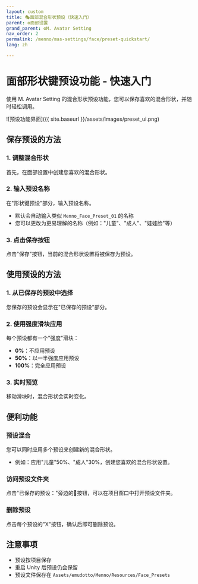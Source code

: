 ```yaml
---
layout: custom
title: 🎭面部混合形状预设（快速入门）
parent: ⚙️面部设置
grand_parent: ⚙️M. Avatar Setting
nav_order: 2
permalink: /menno/mas-settings/face/preset-quickstart/
lang: zh

---
```


# 面部形状键预设功能 - 快速入门

使用 M. Avatar Setting 的混合形状预设功能，您可以保存喜欢的混合形状，并随时轻松调用。

![预设功能界面]({{ site.baseurl }}/assets/images/preset_ui.png)

## 保存预设的方法

### 1. 调整混合形状
首先，在面部设置中创建您喜欢的混合形状。

### 2. 输入预设名称
在"形状键预设"部分，输入预设名称。
- 默认会自动输入类似 `Menno_Face_Preset_01` 的名称
- 您可以更改为更易理解的名称（例如："儿童"、"成人"、"娃娃脸"等）

### 3. 点击保存按钮
点击"保存"按钮，当前的混合形状设置将被保存为预设。

## 使用预设的方法

### 1. 从已保存的预设中选择
您保存的预设会显示在"已保存的预设"部分。

### 2. 使用强度滑块应用
每个预设都有一个"强度"滑块：
- **0%**：不应用预设
- **50%**：以一半强度应用预设
- **100%**：完全应用预设

### 3. 实时预览
移动滑块时，混合形状会实时变化。

## 便利功能

### 预设混合
您可以同时应用多个预设来创建新的混合形状。
- 例如：应用"儿童"50%、"成人"30%，创建您喜欢的混合形状设置。

### 访问预设文件夹
点击"已保存的预设："旁边的📁按钮，可以在项目窗口中打开预设文件夹。

### 删除预设
点击每个预设的"X"按钮，确认后即可删除预设。

## 注意事项

- 预设按项目保存
- 重启 Unity 后预设仍会保留
- 预设文件保存在 `Assets/emudotto/Menno/Resources/Face_Presets` 